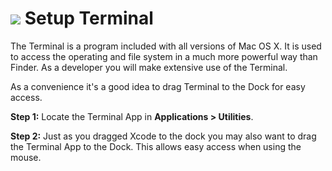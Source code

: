 # ![](/images/terminal-big.png) Setup Terminal

The Terminal is a program included with all versions of Mac OS X. It is used to access the operating and file system in a much more powerful way than Finder. As a developer you will make extensive use of the Terminal.

As a convenience it's a good idea to drag Terminal to the Dock for easy access. 

**Step 1:** Locate the Terminal App in **Applications > Utilities**.

**Step 2:** Just as you dragged Xcode to the dock you may also want to drag the Terminal App to the Dock. This allows easy access when using the mouse.